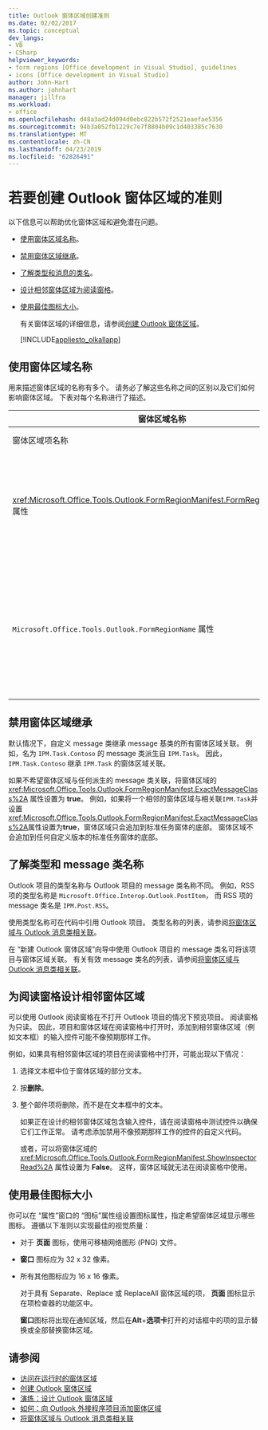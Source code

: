 ```yaml
---
title: Outlook 窗体区域创建准则
ms.date: 02/02/2017
ms.topic: conceptual
dev_langs:
- VB
- CSharp
helpviewer_keywords:
- form regions [Office development in Visual Studio], guidelines
- icons [Office development in Visual Studio]
author: John-Hart
ms.author: johnhart
manager: jillfra
ms.workload:
- office
ms.openlocfilehash: d48a3ad24d094d0ebc822b572f2521eaefae5356
ms.sourcegitcommit: 94b3a052fb1229c7e7f8804b09c1d403385c7630
ms.translationtype: MT
ms.contentlocale: zh-CN
ms.lasthandoff: 04/23/2019
ms.locfileid: "62826491"
---
```

# <a name="guidelines-to-create-outlook-form-regions"></a>若要创建 Outlook 窗体区域的准则
  以下信息可以帮助优化窗体区域和避免潜在问题。

- [使用窗体区域名称](#UsingFormRegions)。

- [禁用窗体区域继承](#DisablingInheritance)。

- [了解类型和消息的类名](#ClassNames)。

- [设计相邻窗体区域为阅读窗格](#ReadingPane)。

- [使用最佳图标大小](#UsingOptimal)。

  有关窗体区域的详细信息，请参阅[创建 Outlook 窗体区域](../vsto/creating-outlook-form-regions.md)。

  [!INCLUDE[appliesto_olkallapp](../vsto/includes/appliesto-olkallapp-md.md)]

## <a name="UsingFormRegions"></a> 使用窗体区域名称
 用来描述窗体区域的名称有多个。 请务必了解这些名称之间的区别以及它们如何影响窗体区域。 下表对每个名称进行了描述。

|窗体区域名称|描述|
|----------------------|-----------------|
|窗体区域项名称|你在“添加新项”  对话框中为“Outlook 窗体区域”  项指定的名称。 这是将在“解决方案资源管理器” 中显示的窗体区域代码文件的名称。|
|<xref:Microsoft.Office.Tools.Outlook.FormRegionManifest.FormRegionName%2A> 属性|你在  “新建 Outlook 窗体区域”向导的  “提供说明性文本并选择显示首选项”页中指定此名称。 此名称作为  “属性”窗口中的 **FormRegionName** 属性显示。<br /><br /> 使用 <xref:Microsoft.Office.Tools.Outlook.FormRegionManifest.FormRegionName%2A> 属性指定用于在 Outlook 用户界面 (UI) 标识窗体区域的标签。 对于单独的窗体区域，此名称显示为 Outlook 项目功能区上的按钮。<br /><br /> 对于相邻的窗体区域，此名称显示为窗体区域上方的标题文本。|
|`Microsoft.Office.Tools.Outlook.FormRegionName` 属性|当你向项目添加  “Outlook 窗体区域”项时，Visual Studio 将此属性设置为窗体区域的完全限定名。 默认完全限定名的格式是：VSTO 外接程序的名称加点号加窗体区域，例如 `OutlookAddIn1.FormRegion1`。<br /><br /> 此完全限定名也作为窗体区域工厂类顶部的一个属性显示。<br /><br /> `Microsoft.Office.Tools.Outlook.FormRegionName` 属性用于唯一标识跨所有 Outlook VSTO 外接程序的窗体区域。不能通过重命名窗体区域项或更改 <xref:Microsoft.Office.Tools.Outlook.FormRegionManifest.FormRegionName%2A> 属性来更改 `Microsoft.Office.Tools.Outlook.FormRegionName` 属性的值。 若要更改此名称，必须在窗体区域代码文件中修改 `Microsoft.Office.Tools.Outlook.FormRegionName` 属性。|

## <a name="DisablingInheritance"></a> 禁用窗体区域继承
 默认情况下，自定义 message 类继承 message 基类的所有窗体区域关联。 例如，名为 `IPM.Task.Contoso` 的 message 类派生自 `IPM.Task`。 因此，`IPM.Task.Contoso` 继承 `IPM.Task` 的窗体区域关联。

 如果不希望窗体区域与任何派生的 message 类关联，将窗体区域的 <xref:Microsoft.Office.Tools.Outlook.FormRegionManifest.ExactMessageClass%2A> 属性设置为 **true**。 例如，如果将一个相邻的窗体区域与相关联`IPM.Task`并设置<xref:Microsoft.Office.Tools.Outlook.FormRegionManifest.ExactMessageClass%2A>属性设置为**true**，窗体区域只会追加到标准任务窗体的底部。 窗体区域不会追加到任何自定义版本的标准任务窗体的底部。

## <a name="ClassNames"></a> 了解类型和 message 类名称
 Outlook 项目的类型名称与 Outlook 项目的 message 类名称不同。 例如，RSS 项的类型名称是 `Microsoft.Office.Interop.Outlook.PostItem`， 而 RSS 项的 message 类名是 `IPM.Post.RSS`。

 使用类型名称可在代码中引用 Outlook 项目。 类型名称的列表，请参阅[将窗体区域与 Outlook 消息类相关联](../vsto/associating-a-form-region-with-an-outlook-message-class.md)。

 在  “新建 Outlook 窗体区域”向导中使用 Outlook 项目的 message 类名可将该项目与窗体区域关联。 有关有效 message 类名的列表，请参阅[将窗体区域与 Outlook 消息类相关联](../vsto/associating-a-form-region-with-an-outlook-message-class.md)。

## <a name="ReadingPane"></a> 为阅读窗格设计相邻窗体区域
 可以使用 Outlook 阅读窗格在不打开 Outlook 项目的情况下预览项目。 阅读窗格为只读。 因此，项目和窗体区域在阅读窗格中打开时，添加到相邻窗体区域（例如文本框）的输入控件可能不像预期那样工作。

 例如，如果具有相邻窗体区域的项目在阅读窗格中打开，可能出现以下情况：

1. 选择文本框中位于窗体区域的部分文本。

2. 按**删除**。

3. 整个邮件项将删除，而不是在文本框中的文本。

   如果正在设计的相邻窗体区域包含输入控件，请在阅读窗格中测试控件以确保它们工作正常。 请考虑添加禁用不像预期那样工作的控件的自定义代码。

   或者，可以将窗体区域的 <xref:Microsoft.Office.Tools.Outlook.FormRegionManifest.ShowInspectorRead%2A> 属性设置为 **False**。 这样，窗体区域就无法在阅读窗格中使用。

## <a name="UsingOptimal"></a> 使用最佳图标大小
 你可以在  “属性”窗口的  “图标”属性组设置图标属性，指定希望窗体区域显示哪些图标。 遵循以下准则以实现最佳的视觉质量：

- 对于 **页面** 图标，使用可移植网络图形 (PNG) 文件。

- **窗口** 图标应为 32 x 32 像素。

- 所有其他图标应为 16 x 16 像素。

  对于具有 Separate、Replace 或 ReplaceAll 窗体区域的项， **页面** 图标显示在项检查器的功能区中。

  **窗口**图标将出现在通知区域，然后在**Alt**+**选项卡**打开的对话框中的项的显示替换或全部替换窗体区域。

## <a name="see-also"></a>请参阅
- [访问在运行时的窗体区域](../vsto/accessing-a-form-region-at-run-time.md)
- [创建 Outlook 窗体区域](../vsto/creating-outlook-form-regions.md)
- [演练：设计 Outlook 窗体区域](../vsto/walkthrough-designing-an-outlook-form-region.md)
- [如何：向 Outlook 外接程序项目添加窗体区域](../vsto/how-to-add-a-form-region-to-an-outlook-add-in-project.md)
- [将窗体区域与 Outlook 消息类相关联](../vsto/associating-a-form-region-with-an-outlook-message-class.md)
